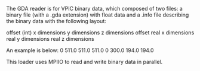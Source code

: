 The GDA reader is for VPIC binary data, which composed of two files: a binary file (with a .gda extension) with float data and a .info file describing the binary data with the following layout:

offset (int)
x dimensions
y dimensions
z dimensions
offset 
real x dimensions
real y dimensions
real z dimensions

An example is below:
0
511.0
511.0
511.0
0
300.0
194.0
194.0

This loader uses MPIIO to read and write binary data in parallel.